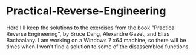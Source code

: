 # Practical-Reverse-Engineering
Here I'll keep the solutions to the exercises from the book "Practical Reverse Engineering", by Bruce Dang, Alexandre Gazet, and Elias Bachaalany.
I am working on a Windows 7 x64 machine, so there will be times when I won't find a solution to some of the disassembled functions.
